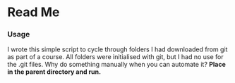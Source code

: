 # Read Me

### Usage

I wrote this simple script to cycle through folders I had downloaded from git as part of a course. All folders were initialised with git, but I had no use for the .git files. Why do something manually when you can automate it? **Place in the parent directory and run.**
